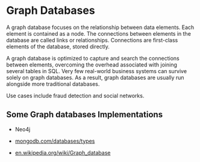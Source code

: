 # Graph Databases

A graph database focuses on the relationship between data elements.
Each element is contained as a node.
The connections between elements in the database are called links or relationships.
Connections are first-class elements of the database, stored directly.

A graph database is optimized to capture and search the connections between elements,
overcoming the overhead associated with joining several tables in SQL.
Very few real-world business systems can survive solely on graph databases.
As a result, graph databases are usually run alongside more traditional databases.

Use cases include fraud detection and social networks.

## Some Graph databases Implementations

- Neo4j

- [mongodb.com/databases/types](https://www.mongodb.com/databases/types)
- [en.wikipedia.org/wiki/Graph_database](https://en.wikipedia.org/wiki/Graph_database)
